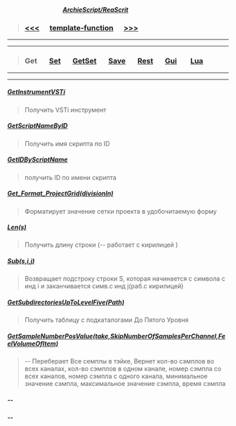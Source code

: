 ##### &nbsp;&nbsp;&nbsp;&nbsp;&nbsp;&nbsp;&nbsp;&nbsp;&nbsp;&nbsp;&nbsp;&nbsp;&nbsp;&nbsp;&nbsp;&nbsp;&nbsp;&nbsp;&nbsp;&nbsp;&nbsp;&nbsp;&nbsp;&nbsp;&nbsp;&nbsp;&nbsp;&nbsp;&nbsp;&nbsp;&nbsp;&nbsp;&nbsp;&nbsp;&nbsp;&nbsp;&nbsp;&nbsp;&nbsp;&nbsp;&nbsp;&nbsp;&nbsp;&nbsp;&nbsp;&nbsp;&nbsp;&nbsp;&nbsp;&nbsp;&nbsp;&nbsp;&nbsp;&nbsp;&nbsp;&nbsp;&nbsp;&nbsp;&nbsp;&nbsp;&nbsp;&nbsp;&nbsp;&nbsp;&nbsp;&nbsp;&nbsp;&nbsp;&nbsp;&nbsp;&nbsp;&nbsp;&nbsp;&nbsp;&nbsp;&nbsp;&nbsp;&nbsp;&nbsp;&nbsp;&nbsp;&nbsp;&nbsp;&nbsp;&nbsp;&nbsp;&nbsp;&nbsp;&nbsp;&nbsp;&nbsp;&nbsp;&nbsp;&nbsp;&nbsp;&nbsp;&nbsp;&nbsp;&nbsp;&nbsp;&nbsp;&nbsp;&nbsp;&nbsp;&nbsp;&nbsp;&nbsp;&nbsp;&nbsp;&nbsp;&nbsp;&nbsp;&nbsp;&nbsp;&nbsp;&nbsp;&nbsp;&nbsp;&nbsp;&nbsp;&nbsp;&nbsp;&nbsp;&nbsp;&nbsp;&nbsp;&nbsp;&nbsp;&nbsp;&nbsp;&nbsp;&nbsp;&nbsp;&nbsp;&nbsp;&nbsp;&nbsp;&nbsp;&nbsp;&nbsp;&nbsp;&nbsp;&nbsp;&nbsp;&nbsp;&nbsp;&nbsp;&nbsp;&nbsp;&nbsp;&nbsp;&nbsp;&nbsp;&nbsp;&nbsp;&nbsp;&nbsp;&nbsp;&nbsp;&nbsp;&nbsp;&nbsp;&nbsp;&nbsp;&nbsp;&nbsp;&nbsp;&nbsp;&nbsp;&nbsp;&nbsp;&nbsp;&nbsp;&nbsp;&nbsp;&nbsp;&nbsp;&nbsp;&nbsp;&nbsp;&nbsp;&nbsp;&nbsp;&nbsp;&nbsp;&nbsp;&nbsp;&nbsp;&nbsp;&nbsp;[***ArchieScript/ReaScrit***](https://github.com/ArchieScript/Archie_ReaScripts)


>### [<<<](https://github.com/ArchieScript/template-function/tree/master/template-function#--template-function----------------------------------------------------------------------------------------------------------------------------------------------------)&nbsp;&nbsp;&nbsp;&nbsp;&nbsp;                                                                                                    [template-function](https://github.com/ArchieScript/template-function)&nbsp;&nbsp;&nbsp;&nbsp;&nbsp;  [>>>]()
-------------
-------------------------------------------

>###  Get                                                                                              &nbsp;&nbsp;&nbsp;&nbsp;&nbsp;          [Set](https://github.com/ArchieScript/template-function/tree/master/template-function/Set)        &nbsp;&nbsp;&nbsp;&nbsp;&nbsp;          [GetSet](https://github.com/ArchieScript/template-function/tree/master/template-function/GetSet)  &nbsp;&nbsp;&nbsp;&nbsp;&nbsp;          [Save](https://github.com/ArchieScript/template-function/tree/master/template-function/Save)      &nbsp;&nbsp;&nbsp;&nbsp;&nbsp;          [Rest](https://github.com/ArchieScript/template-function/tree/master/template-function/Rest)      &nbsp;&nbsp;&nbsp;&nbsp;&nbsp;          [Gui](https://github.com/ArchieScript/template-function/tree/master/template-function/Gui)        &nbsp;&nbsp;&nbsp;&nbsp;&nbsp;          [Lua](https://github.com/ArchieScript/template-function/tree/master/template-function/Lua)        &nbsp;&nbsp;&nbsp;&nbsp;&nbsp;                                                                                                                                                          
---
- - - - - - - - - - - - - - - - - - - - - - - - - - - - - - - - - - - - - - - - - - - - - - - - - - - - - - - - - 


##### [GetInstrumentVSTi](https://github.com/ArchieScript/template-function/blob/master/template-function/Get/GetInstrumentVSTi.lua)
> Получить VSTi инструмент

##### [GetScriptNameByID](https://github.com/ArchieScript/template-function/blob/master/template-function/Get/GetScriptNameByID.lua)
> Получить имя скрипта по ID

##### [GetIDByScriptName](https://github.com/ArchieScript/template-function/blob/master/template-function/Get/GetIDByScriptName.lua)
> получить ID по имени скрипта

##### [Get_Format_ProjectGrid(divisionIn)](https://github.com/ArchieScript/template-function/blob/master/template-function/Get/Get_Format_ProjectGrid.lua) 
> Форматирует значение сетки проекта в удобочитаемую форму

##### [Len(s)](https://github.com/ArchieScript/template-function/blob/master/template-function/Get/Len.lua) 
> Получить длину строки (--  работает с кирилицей )   

##### [Sub(s,i,j)](https://github.com/ArchieScript/template-function/blob/master/template-function/Get/Sub.lua) 
> Возвращает подстроку строки S, которая начинается с символа с инд i и заканчивается симв.с инд j(раб.с кирилицей)   

##### [GetSubdirectoriesUpToLevelFive(Path)](https://github.com/ArchieScript/template-function/blob/master/template-function/Get/GetSubdirectoriesUpToLevelFive.lua) 
> Получить таблицу с подкаталогами До Пятого Уровня 

##### [GetSampleNumberPosValue(take,SkipNumberOfSamplesPerChannel,FeelVolumeOfItem)](https://github.com/ArchieScript/template-function/blob/master/template-function/Get/GetSampleNumberPosValue.lua) 
> -- Переберает Все семплы в тэйке, Вернет кол-во сэмплов во всех каналах, кол-во сэмплов в одном канале, номер сэмпла со всех каналов, номер сэмпла с одного канала, минимальное значение сэмпла, максимальное значение сэмпла, время сэмпла

##### []() -- 

##### []() -- 



